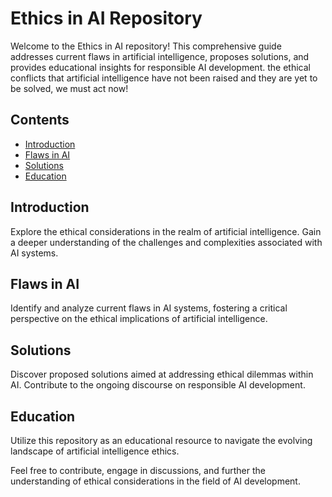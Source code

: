 # Ethics in AI Repository

Welcome to the Ethics in AI repository! This comprehensive guide addresses current flaws in artificial intelligence, proposes solutions, and provides educational insights for responsible AI development. the ethical conflicts that artificial intelligence have not been raised and they are yet to be solved, we must act now!

## Contents

- [Introduction](#introduction)
- [Flaws in AI](#flaws-in-ai)
- [Solutions](#solutions)
- [Education](#education)

## Introduction

Explore the ethical considerations in the realm of artificial intelligence. Gain a deeper understanding of the challenges and complexities associated with AI systems.

## Flaws in AI

Identify and analyze current flaws in AI systems, fostering a critical perspective on the ethical implications of artificial intelligence.

## Solutions

Discover proposed solutions aimed at addressing ethical dilemmas within AI. Contribute to the ongoing discourse on responsible AI development.

## Education

Utilize this repository as an educational resource to navigate the evolving landscape of artificial intelligence ethics.

Feel free to contribute, engage in discussions, and further the understanding of ethical considerations in the field of AI development.

